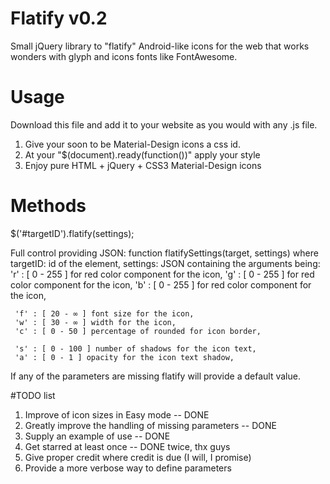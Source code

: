 # Flatify v0.2
Small jQuery library to "flatify" Android-like icons for the web that works wonders with glyph and icons fonts like FontAwesome.
 
# Usage
Download this file and add it to your website as you would with any .js file.

1. Give your soon to be Material-Design icons a css id.
2. At your "$(document).ready(function())" apply your style
3. Enjoy pure HTML + jQuery + CSS3 Material-Design icons

# Methods
  $('#targetID').flatify(settings);

Full control providing JSON: function flatifySettings(target, settings) where
  targetID: id of the element, 
  settings: JSON containing the arguments being:
     'r' : [ 0 - 255 ] for red color component for the icon,
     'g' : [ 0 - 255 ] for red color component for the icon,
     'b' : [ 0 - 255 ] for red color component for the icon,

     'f' : [ 20 - ∞ ] font size for the icon,
     'w' : [ 30 - ∞ ] width for the icon,
     'c' : [ 0 - 50 ] percentage of rounded for icon border,

     's' : [ 0 - 100 ] number of shadows for the icon text,
     'a' : [ 0 - 1 ] opacity for the icon text shadow,
     
  If any of the parameters are missing flatify will provide a default value.

#TODO list
1. Improve of icon sizes in Easy mode -- DONE
2. Greatly improve the handling of missing parameters -- DONE
2. Supply an example of use -- DONE
3. Get starred at least once -- DONE twice, thx guys
4. Give proper credit where credit is due (I will, I promise)
5. Provide a more verbose way to define parameters
